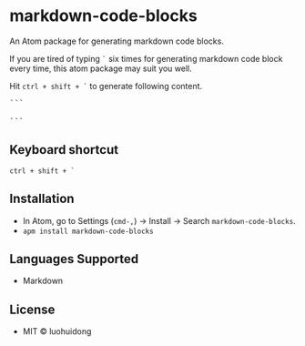 # markdown-code-blocks

An Atom package for generating markdown code blocks.

If you are tired of typing <code>`</code> six times for generating markdown code block every time, this atom package may suit you well.

Hit <code>ctrl + shift + `</code> to generate following content.
<pre>
```

```
</pre>


## Keyboard shortcut

<code>ctrl + shift + `</code>

## Installation

- In Atom, go to Settings (`cmd-,`) -> Install -> Search `markdown-code-blocks`.
- `apm install markdown-code-blocks`

## Languages Supported

- Markdown

## License

- MIT &copy; luohuidong